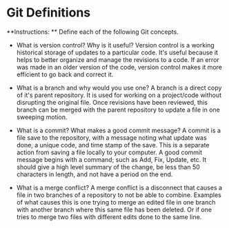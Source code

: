 # Git Definitions

**Instructions: ** Define each of the following Git concepts.

* What is version control?  Why is it useful?
Version control is a working historical storage of updates to a particular code. It's useful because it helps to better organize and manage the revisions to a code. If an error was made in an older version of the code, version control makes it more efficient to go back and correct it.

* What is a branch and why would you use one?
A branch is a direct copy of it's parent repository. It is used for working on a project/code without disrupting the original file. Once revisions have been reviewed, this branch can be merged with the parent repository to update a file in one sweeping motion.

* What is a commit? What makes a good commit message?
A commit is a file save to the repository, with a message noting what update was done, a unique code, and time stamp of the save. This is a separate action from saving a file locally to your computer. A good commit message begins with a command; such as Add, Fix, Update, etc. It should give a high level summary of the change, be less than 50 characters in length, and not have a period on the end.

* What is a merge conflict?
A merge conflict is a disconnect that causes a file in two branches of a repository to not be able to combine. Examples of what causes this is one trying to merge an edited file in one branch with another branch where this same file has been deleted. Or if one tries to merge two files with different edits done to the same line.  